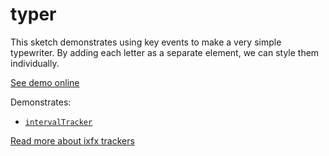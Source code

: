 # typer

This sketch demonstrates using key events to make a very simple typewriter. By adding each letter as a separate element, we can style them individually.

[See demo online](https://clinth.github.io/ixfx-demos/io/keyboard/typer/)

Demonstrates:
* [`intervalTracker`](https://clinth.github.io/ixfx/functions/Data.intervalTracker.html)

[Read more about ixfx trackers](https://clinth.github.io/ixfx-docs/data/trackers/)